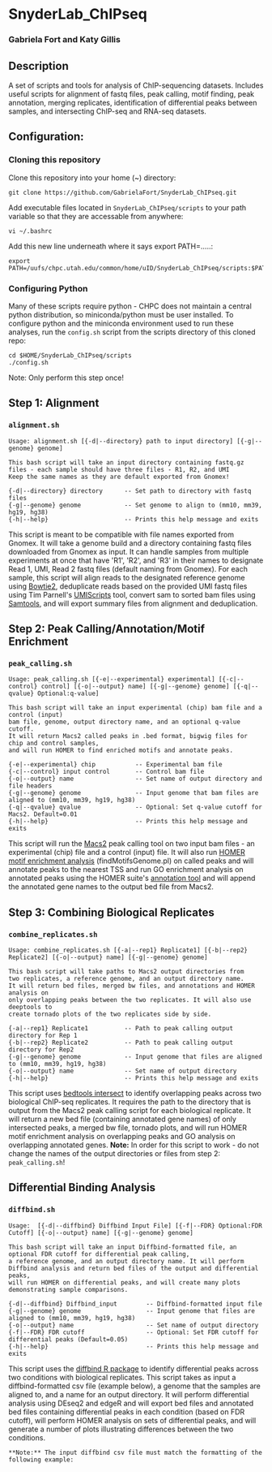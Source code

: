 # SnyderLab_ChIPseq
### Gabriela Fort and Katy Gillis

## Description
A set of scripts and tools for analysis of ChIP-sequencing datasets. Includes useful scripts for alignment
of fastq files, peak calling, motif finding, peak annotation, merging replicates, identification of differential 
peaks between samples, and intersecting ChIP-seq and RNA-seq datasets.

## Configuration:
### Cloning this repository
Clone this repository into your home (~) directory:
```
git clone https://github.com/GabrielaFort/SnyderLab_ChIPseq.git
```

Add executable files located in ```SnyderLab_ChIPseq/scripts``` to your path variable so that they are accessable from anywhere:
```
vi ~/.bashrc
```
Add this new line underneath where it says export PATH=.....:
```
export PATH=/uufs/chpc.utah.edu/common/home/uID/SnyderLab_ChIPseq/scripts:$PATH
```

### Configuring Python
Many of these scripts require python - CHPC does not maintain a central python distribution, so miniconda/python must be user installed.
To configure python and the miniconda environment used to run these analyses, run the ```config.sh``` script from the scripts directory of this cloned repo:
```
cd $HOME/SnyderLab_ChIPseq/scripts
./config.sh
```
Note: Only perform this step once!

## Step 1: Alignment 
### ```alignment.sh```
```
Usage: alignment.sh [{-d|--directory} path to input directory] [{-g|--genome} genome]

This bash script will take an input directory containing fastq.gz files - each sample should have three files - R1, R2, and UMI
Keep the same names as they are default exported from Gnomex!

{-d|--directory} directory      -- Set path to directory with fastq files
{-g|--genome} genome            -- Set genome to align to (mm10, mm39, hg19, hg38)
{-h|--help}                     -- Prints this help message and exits
```
This script is meant to be compatible with file names exported from Gnomex. It will take a genome build and a directory containing 
fastq files downloaded from Gnomex as input. It can handle samples from multiple experiments at once that have 'R1', 'R2', and 'R3'
in their names to designate Read 1, UMI, Read 2 fastq files (default naming from Gnomex). For each sample, this script will align
reads to the designated reference genome using [Bowtie2](https://bowtie-bio.sourceforge.net/bowtie2/manual.shtml), deduplicate reads 
based on the provided UMI fastq files using Tim Parnell's [UMIScripts](https://github.com/HuntsmanCancerInstitute/UMIScripts/tree/master)
tool, convert sam to sorted bam files using [Samtools](http://www.htslib.org/), and will export summary files from alignment and 
deduplication.

## Step 2: Peak Calling/Annotation/Motif Enrichment
### ```peak_calling.sh```
```
Usage: peak_calling.sh [{-e|--experimental} experimental] [{-c|--control} control] [{-o|--output} name] [{-g|--genome} genome] [{-q|--qvalue} Optional:q-value]

This bash script will take an input experimental (chip) bam file and a control (input)
bam file, genome, output directory name, and an optional q-value cutoff. 
It will return Macs2 called peaks in .bed format, bigwig files for chip and control samples,
and will run HOMER to find enriched motifs and annotate peaks.

{-e|--experimental} chip           -- Experimental bam file
{-c|--control} input control       -- Control bam file
{-o|--output} name                 -- Set name of output directory and file headers
{-g|--genome} genome               -- Input genome that bam files are aligned to (mm10, mm39, hg19, hg38)
{-q|--qvalue} qvalue               -- Optional: Set q-value cutoff for Macs2. Default=0.01
{-h|--help}                        -- Prints this help message and exits
```
This script will run the [Macs2](https://pypi.org/project/MACS2/) peak calling tool on two input bam files - an experimental (chip) file and a control (input) file. It will also run [HOMER motif enrichment analysis](http://homer.ucsd.edu/homer/motif/) (findMotifsGenome.pl) on called peaks and will annotate peaks to the nearest TSS and run GO enrichment analysis on annotated peaks using the HOMER suite's [annotation tool](http://homer.ucsd.edu/homer/ngs/annotation.html) and will append the annotated gene names to the output bed file from Macs2.

## Step 3: Combining Biological Replicates
### ```combine_replicates.sh```
```
Usage: combine_replicates.sh [{-a|--rep1} Replicate1] [{-b|--rep2} Replicate2] [{-o|--output} name] [{-g|--genome} genome]

This bash script will take paths to Macs2 output directories from
two replicates, a reference genome, and an output directory name.
It will return bed files, merged bw files, and annotations and HOMER analysis on
only overlapping peaks between the two replicates. It will also use deeptools to
create tornado plots of the two replicates side by side.

{-a|--rep1} Replicate1          -- Path to peak calling output directory for Rep 1
{-b|--rep2} Replicate2          -- Path to peak calling output directory for Rep2
{-g|--genome} genome            -- Input genome that files are aligned to (mm10, mm39, hg19, hg38)
{-o|--output} name              -- Set name of output directory
{-h|--help}                     -- Prints this help message and exits
```
This script uses [bedtools intersect](https://bedtools.readthedocs.io/en/latest/content/tools/intersect.html) to identify overlapping peaks across two biological ChIP-seq replicates. It requires the path to the directory that is output from the Macs2 peak calling script for each biological replicate. It will return a new bed file (containing annotated gene names) of only intersected peaks, a merged bw file, tornado plots, and will run HOMER motif enrichment analysis on overlapping peaks and GO analysis on overlapping annotated genes.
**Note:** In order for this script to work - do not change the names of the output directories or files from step 2: ```peak_calling.sh```!  

## Differential Binding Analysis
### ```diffbind.sh```
```
Usage:  [{-d|--diffbind} Diffbind Input File] [{-f|--FDR} Optional:FDR Cutoff] [{-o|--output} name] [{-g|--genome} genome]

This bash script will take an input Diffbind-formatted file, an optional FDR cutoff for differential peak calling,
a reference genome, and an output directory name. It will perform Diffbind analysis and return bed files of the output and differential peaks,
will run HOMER on differential peaks, and will create many plots demonstrating sample comparisons.

{-d|--diffbind} Diffbind_input        -- Diffbind-formatted input file
{-g|--genome} genome                  -- Input genome that files are aligned to (mm10, mm39, hg19, hg38)
{-o|--output} name                    -- Set name of output directory
{-f|--FDR} FDR cutoff                 -- Optional: Set FDR cutoff for differential peaks (Default=0.05)
{-h|--help}                           -- Prints this help message and exits
```
This script uses the [diffbind R package](https://bioconductor.org/packages/release/bioc/vignettes/DiffBind/inst/doc/DiffBind.pdf) to identify differential peaks across two conditions with biological replicates. This script takes as input a diffbind-formatted csv file (example below), a genome that the samples are aligned to, and a name for an output directory. It will perform differential analysis using DEseq2 and edgeR and will export bed files and annotated bed files containing differential peaks in each condition (based on FDR cutoff), will perform HOMER analysis on sets of differential peaks, and will generate a number of plots illustrating differences between the two conditions.
```
**Note:** The input diffbind csv file must match the formatting of the following example:



